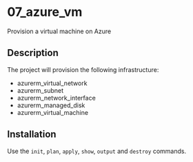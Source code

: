# 07_azure_vm
Provision a virtual machine on Azure

## Description
The project will provision the following infrastructure:

- azurerm_virtual_network
- azurerm_subnet
- azurerm_network_interface
- azurerm_managed_disk
- azurerm_virtual_machine

## Installation
Use the `init`, `plan`, `apply`, `show`, `output` and `destroy` commands.  